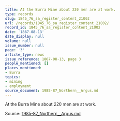 ```yaml
---
title: At the Burra Mine about 220 men are at work.
type: records
slug: 1845_76_sa_register_content_21002
url: /records/1845_76_sa_register_content_21002/
record_id: 1845_76_sa_register_content_21002
date: '1867-08-13'
date_display: null
volume: null
issue_number: null
page: '3'
article_type: news
issue_reference: 1867-08-13, page 3
people_mentioned: []
places_mentioned:
- Burra
topics:
- mining
- employment
source_document: 1985-87_Northern__Argus.md
---
```


At the Burra Mine about 220 men are at work.

Source: [1985-87_Northern__Argus.md](/downloads/markdown/1985-87_Northern__Argus.md)

